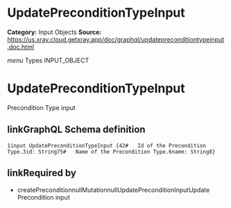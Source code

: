 # UpdatePreconditionTypeInput

**Category:** Input Objects
**Source:** https://us.xray.cloud.getxray.app/doc/graphql/updatepreconditiontypeinput.doc.html

*menu* Types INPUT_OBJECT
 # UpdatePreconditionTypeInput
 Precondition Type input

## linkGraphQL Schema definition
 `1input UpdatePreconditionTypeInput {42#   Id of the Precondition Type.3id: String75#   Name of the Precondition Type.6name: String8}`
## linkRequired by
 - createPreconditionnullMutationnullUpdatePreconditionInputUpdate Precondition input